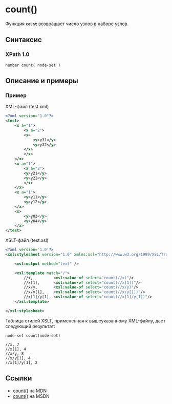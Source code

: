 # count()

Функция **`count`** возвращает число узлов в наборе узлов.

## Синтаксис

### XPath 1.0

```
number count( node-set )
```

## Описание и примеры

### Пример

XML-файл (test.xml)

```xml
<?xml version="1.0"?>
<test>
    <x a="1">
        <x a="2">
        <x>
            <y>y31</y>
            <y>y32</y>
        </x>
        </x>
    </x>
    <x a="1">
        <x a="2">
        <y>y21</y>
        <y>y22</y>
        </x>
    </x>
    <x a="1">
        <y>y11</y>
        <y>y12</y>
    </x>
    <x>
        <y>y03</y>
        <y>y04</y>
    </x>
</test>
```

XSLT-файл (test.xsl)

```xml
<?xml version='1.0'?>
<xsl:stylesheet version="1.0" xmlns:xsl="http://www.w3.org/1999/XSL/Transform">

    <xsl:output method="text" />

    <xsl:template match="/">
        //x,         <xsl:value-of select="count(//x)"/>
        //x[1],      <xsl:value-of select="count(//x[1])"/>
        //x/y,       <xsl:value-of select="count(//x/y)"/>
        //x/y[1],    <xsl:value-of select="count(//x/y[1])"/>
        //x[1]/y[1], <xsl:value-of select="count(//x[1]/y[1])"/>
    </xsl:template>

</xsl:stylesheet>
```

Таблица стилей XSLT, примененная к вышеуказанному XML-файлу, дает следующий результат:

```
node-set count(node-set)

//x, 7
//x[1], 4
//x/y, 8
//x/y[1], 4
//x[1]/y[1], 2
```

## Ссылки

- [count()](https://developer.mozilla.org/en-US/docs/Web/XPath/Functions/count) на MDN
- [count()](<https://docs.microsoft.com/en-us/previous-versions/dotnet/netframework-4.0/ms256103(v%3dvs.100)>) на MSDN

